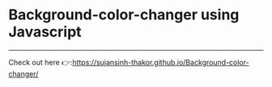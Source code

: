 # Background-color-changer using Javascript 
<hr>

Check out here 👉:https://sujansinh-thakor.github.io/Background-color-changer/
